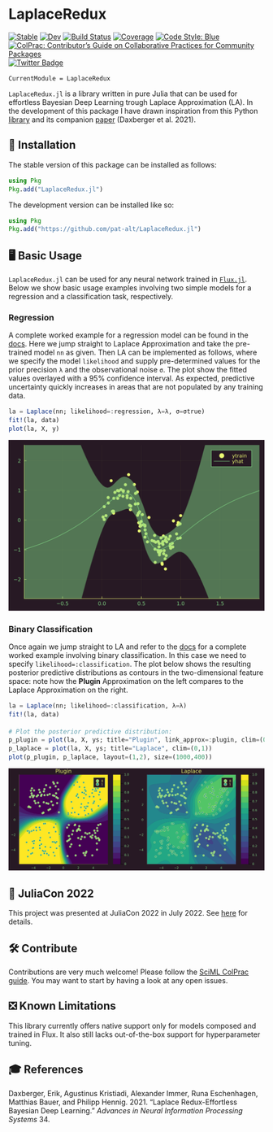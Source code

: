 
# LaplaceRedux

[![Stable](https://img.shields.io/badge/docs-stable-blue.svg)](https://pat-alt.github.io/LaplaceRedux.jl/stable) [![Dev](https://img.shields.io/badge/docs-dev-blue.svg)](https://pat-alt.github.io/LaplaceRedux.jl/dev) [![Build Status](https://github.com/pat-alt/LaplaceRedux.jl/actions/workflows/CI.yml/badge.svg?branch=main)](https://github.com/pat-alt/LaplaceRedux.jl/actions/workflows/CI.yml?query=branch%3Amain) [![Coverage](https://codecov.io/gh/pat-alt/LaplaceRedux.jl/branch/main/graph/badge.svg)](https://codecov.io/gh/pat-alt/LaplaceRedux.jl) [![Code Style: Blue](https://img.shields.io/badge/code%20style-blue-4495d1.svg)](https://github.com/invenia/BlueStyle) [![ColPrac: Contributor’s Guide on Collaborative Practices for Community Packages](https://img.shields.io/badge/ColPrac-Contributor's%20Guide-blueviolet.png)](https://github.com/SciML/ColPrac) [![Twitter Badge](https://img.shields.io/twitter/url/https/twitter.com/paltmey.svg?style=social&label=Follow%20%40paltmey)](https://twitter.com/paltmey)

``` @meta
CurrentModule = LaplaceRedux
```

`LaplaceRedux.jl` is a library written in pure Julia that can be used for effortless Bayesian Deep Learning trough Laplace Approximation (LA). In the development of this package I have drawn inspiration from this Python [library](https://aleximmer.github.io/Laplace/index.html#setup) and its companion [paper](https://arxiv.org/abs/2106.14806) (Daxberger et al. 2021).

## 🚩 Installation

The stable version of this package can be installed as follows:

``` julia
using Pkg
Pkg.add("LaplaceRedux.jl")
```

The development version can be installed like so:

``` julia
using Pkg
Pkg.add("https://github.com/pat-alt/LaplaceRedux.jl")
```

## 🖥️ Basic Usage

`LaplaceRedux.jl` can be used for any neural network trained in [`Flux.jl`](https://fluxml.ai/Flux.jl/dev/). Below we show basic usage examples involving two simple models for a regression and a classification task, respectively.

### Regression

A complete worked example for a regression model can be found in the [docs](/tutorials/regression.qmd). Here we jump straight to Laplace Approximation and take the pre-trained model `nn` as given. Then LA can be implemented as follows, where we specify the model `likelihood` and supply pre-determined values for the prior precision `λ` and the observational noise `σ`. The plot show the fitted values overlayed with a 95% confidence interval. As expected, predictive uncertainty quickly increases in areas that are not populated by any training data.

``` julia
la = Laplace(nn; likelihood=:regression, λ=λ, σ=σtrue)
fit!(la, data)
plot(la, X, y)
```

![](README_files/figure-commonmark/cell-4-output-1.svg)

### Binary Classification

Once again we jump straight to LA and refer to the [docs](/tutorials/mlp.qmd) for a complete worked example involving binary classification. In this case we need to specify `likelihood=:classification`. The plot below shows the resulting posterior predictive distributions as contours in the two-dimensional feature space: note how the **Plugin** Approximation on the left compares to the Laplace Approximation on the right.

``` julia
la = Laplace(nn; likelihood=:classification, λ=λ)
fit!(la, data)

# Plot the posterior predictive distribution:
p_plugin = plot(la, X, ys; title="Plugin", link_approx=:plugin, clim=(0,1))
p_laplace = plot(la, X, ys; title="Laplace", clim=(0,1))
plot(p_plugin, p_laplace, layout=(1,2), size=(1000,400))
```

![](README_files/figure-commonmark/cell-6-output-1.svg)

## 📢 JuliaCon 2022

This project was presented at JuliaCon 2022 in July 2022. See [here](https://pretalx.com/juliacon-2022/talk/Z7MXFS/) for details.

## 🛠️ Contribute

Contributions are very much welcome! Please follow the [SciML ColPrac guide](https://github.com/SciML/ColPrac). You may want to start by having a look at any open issues.

## ❎ Known Limitations

This library currently offers native support only for models composed and trained in Flux. It also still lacks out-of-the-box support for hyperparameter tuning.

## 🎓 References

Daxberger, Erik, Agustinus Kristiadi, Alexander Immer, Runa Eschenhagen, Matthias Bauer, and Philipp Hennig. 2021. “Laplace Redux-Effortless Bayesian Deep Learning.” *Advances in Neural Information Processing Systems* 34.

